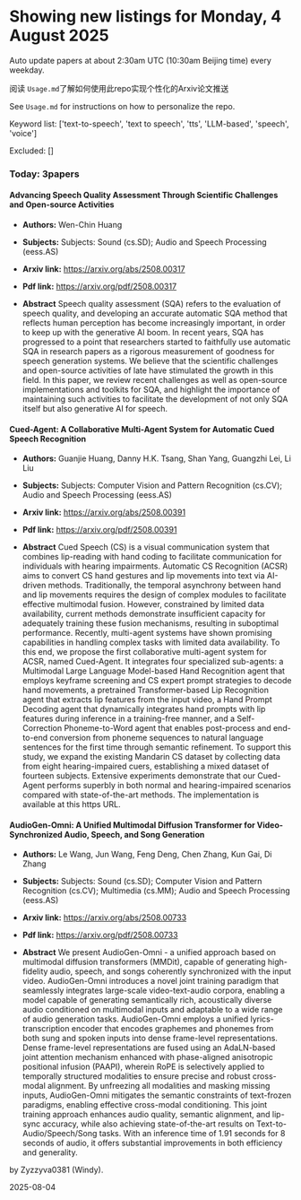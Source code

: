 # Showing new listings for Monday, 4 August 2025
Auto update papers at about 2:30am UTC (10:30am Beijing time) every weekday.


阅读 `Usage.md`了解如何使用此repo实现个性化的Arxiv论文推送

See `Usage.md` for instructions on how to personalize the repo. 


Keyword list: ['text-to-speech', 'text to speech', 'tts', 'LLM-based', 'speech', 'voice']


Excluded: []


### Today: 3papers 
#### Advancing Speech Quality Assessment Through Scientific Challenges and Open-source Activities
 - **Authors:** Wen-Chin Huang
 - **Subjects:** Subjects:
Sound (cs.SD); Audio and Speech Processing (eess.AS)
 - **Arxiv link:** https://arxiv.org/abs/2508.00317

 - **Pdf link:** https://arxiv.org/pdf/2508.00317

 - **Abstract**
 Speech quality assessment (SQA) refers to the evaluation of speech quality, and developing an accurate automatic SQA method that reflects human perception has become increasingly important, in order to keep up with the generative AI boom. In recent years, SQA has progressed to a point that researchers started to faithfully use automatic SQA in research papers as a rigorous measurement of goodness for speech generation systems. We believe that the scientific challenges and open-source activities of late have stimulated the growth in this field. In this paper, we review recent challenges as well as open-source implementations and toolkits for SQA, and highlight the importance of maintaining such activities to facilitate the development of not only SQA itself but also generative AI for speech.
#### Cued-Agent: A Collaborative Multi-Agent System for Automatic Cued Speech Recognition
 - **Authors:** Guanjie Huang, Danny H.K. Tsang, Shan Yang, Guangzhi Lei, Li Liu
 - **Subjects:** Subjects:
Computer Vision and Pattern Recognition (cs.CV); Audio and Speech Processing (eess.AS)
 - **Arxiv link:** https://arxiv.org/abs/2508.00391

 - **Pdf link:** https://arxiv.org/pdf/2508.00391

 - **Abstract**
 Cued Speech (CS) is a visual communication system that combines lip-reading with hand coding to facilitate communication for individuals with hearing impairments. Automatic CS Recognition (ACSR) aims to convert CS hand gestures and lip movements into text via AI-driven methods. Traditionally, the temporal asynchrony between hand and lip movements requires the design of complex modules to facilitate effective multimodal fusion. However, constrained by limited data availability, current methods demonstrate insufficient capacity for adequately training these fusion mechanisms, resulting in suboptimal performance. Recently, multi-agent systems have shown promising capabilities in handling complex tasks with limited data availability. To this end, we propose the first collaborative multi-agent system for ACSR, named Cued-Agent. It integrates four specialized sub-agents: a Multimodal Large Language Model-based Hand Recognition agent that employs keyframe screening and CS expert prompt strategies to decode hand movements, a pretrained Transformer-based Lip Recognition agent that extracts lip features from the input video, a Hand Prompt Decoding agent that dynamically integrates hand prompts with lip features during inference in a training-free manner, and a Self-Correction Phoneme-to-Word agent that enables post-process and end-to-end conversion from phoneme sequences to natural language sentences for the first time through semantic refinement. To support this study, we expand the existing Mandarin CS dataset by collecting data from eight hearing-impaired cuers, establishing a mixed dataset of fourteen subjects. Extensive experiments demonstrate that our Cued-Agent performs superbly in both normal and hearing-impaired scenarios compared with state-of-the-art methods. The implementation is available at this https URL.
#### AudioGen-Omni: A Unified Multimodal Diffusion Transformer for Video-Synchronized Audio, Speech, and Song Generation
 - **Authors:** Le Wang, Jun Wang, Feng Deng, Chen Zhang, Kun Gai, Di Zhang
 - **Subjects:** Subjects:
Sound (cs.SD); Computer Vision and Pattern Recognition (cs.CV); Multimedia (cs.MM); Audio and Speech Processing (eess.AS)
 - **Arxiv link:** https://arxiv.org/abs/2508.00733

 - **Pdf link:** https://arxiv.org/pdf/2508.00733

 - **Abstract**
 We present AudioGen-Omni - a unified approach based on multimodal diffusion transformers (MMDit), capable of generating high-fidelity audio, speech, and songs coherently synchronized with the input video. AudioGen-Omni introduces a novel joint training paradigm that seamlessly integrates large-scale video-text-audio corpora, enabling a model capable of generating semantically rich, acoustically diverse audio conditioned on multimodal inputs and adaptable to a wide range of audio generation tasks. AudioGen-Omni employs a unified lyrics-transcription encoder that encodes graphemes and phonemes from both sung and spoken inputs into dense frame-level representations. Dense frame-level representations are fused using an AdaLN-based joint attention mechanism enhanced with phase-aligned anisotropic positional infusion (PAAPI), wherein RoPE is selectively applied to temporally structured modalities to ensure precise and robust cross-modal alignment. By unfreezing all modalities and masking missing inputs, AudioGen-Omni mitigates the semantic constraints of text-frozen paradigms, enabling effective cross-modal conditioning. This joint training approach enhances audio quality, semantic alignment, and lip-sync accuracy, while also achieving state-of-the-art results on Text-to-Audio/Speech/Song tasks. With an inference time of 1.91 seconds for 8 seconds of audio, it offers substantial improvements in both efficiency and generality.


by Zyzzyva0381 (Windy). 


2025-08-04
